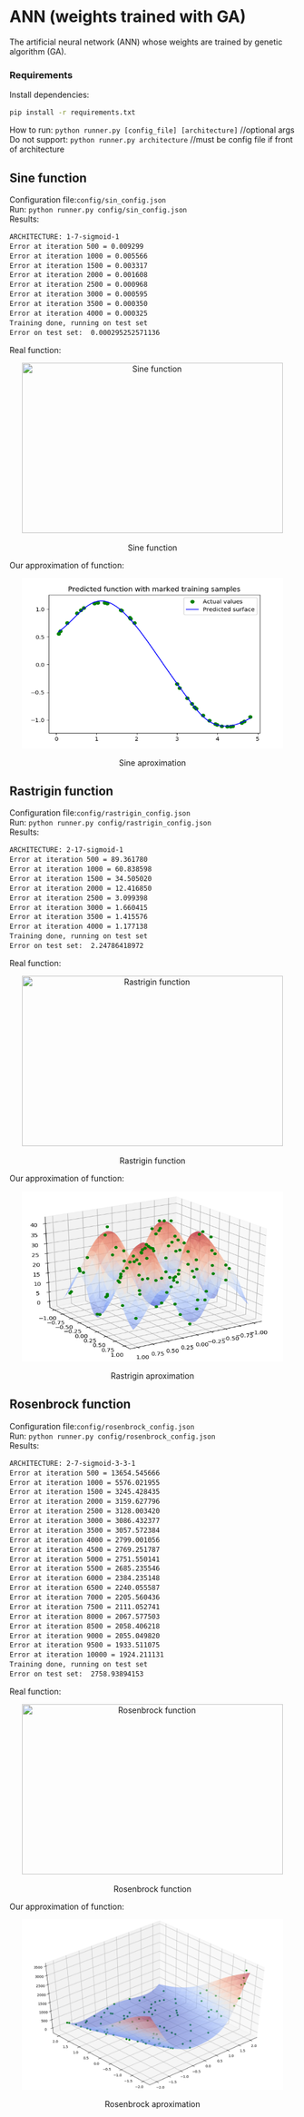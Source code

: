 # ANN (weights trained with GA)
The artificial neural network (ANN) whose weights are trained by genetic algorithm (GA).

### Requirements
Install dependencies: 
```bash
pip install -r requirements.txt
```

How to run: `python runner.py [config_file] [architecture]`  //optional args   
Do not support: `python runner.py architecture` //must be config file if front of architecture


## Sine function
Configuration file:`config/sin_config.json`  
Run: `python runner.py config/sin_config.json`  
Results:
```bash
ARCHITECTURE: 1-7-sigmoid-1
Error at iteration 500 = 0.009299
Error at iteration 1000 = 0.005566
Error at iteration 1500 = 0.003317
Error at iteration 2000 = 0.001608
Error at iteration 2500 = 0.000968
Error at iteration 3000 = 0.000595
Error at iteration 3500 = 0.000350
Error at iteration 4000 = 0.000325
Training done, running on test set
Error on test set:  0.000295252571136
```
Real function:  
<p align="center">
  <img width="460" height="300" src="https://upload.wikimedia.org/wikipedia/commons/thumb/d/d2/Sine_one_period.svg/330px-Sine_one_period.svg.png" title="Sine function">
</p>    
<p align="center">Sine function<p align="center">

Our approximation of function:   
<p align="center">
  <img width="460" height="300" src="readme_materials/sine_aprox.png" title="Sine aproximation">
</p>   
<p align="center">Sine aproximation<p align="center">


## Rastrigin function
Configuration file:`config/rastrigin_config.json`   
Run: `python runner.py config/rastrigin_config.json`  
Results:
```bash
ARCHITECTURE: 2-17-sigmoid-1
Error at iteration 500 = 89.361780
Error at iteration 1000 = 60.838598
Error at iteration 1500 = 34.505020
Error at iteration 2000 = 12.416850
Error at iteration 2500 = 3.099398
Error at iteration 3000 = 1.660415
Error at iteration 3500 = 1.415576
Error at iteration 4000 = 1.177138
Training done, running on test set
Error on test set:  2.24786418972
```
Real function:  
<p align="center">
  <img width="460" height="300" src="https://upload.wikimedia.org/wikipedia/commons/8/8b/Rastrigin_function.png" title="Rastrigin function">
</p>    
<p align="center">Rastrigin function<p align="center">

Our approximation of function:  
<p align="center">
  <img width="460" height="300" src="readme_materials/rastrigin_aprox.png" title="Rastrigin aproximation">
</p>   
<p align="center">Rastrigin aproximation<p align="center">


## Rosenbrock function
Configuration file:`config/rosenbrock_config.json`   
Run: `python runner.py config/rosenbrock_config.json`  
Results:
```bash
ARCHITECTURE: 2-7-sigmoid-3-3-1
Error at iteration 500 = 13654.545666
Error at iteration 1000 = 5576.021955
Error at iteration 1500 = 3245.428435
Error at iteration 2000 = 3159.627796
Error at iteration 2500 = 3128.003420
Error at iteration 3000 = 3086.432377
Error at iteration 3500 = 3057.572384
Error at iteration 4000 = 2799.001056
Error at iteration 4500 = 2769.251787
Error at iteration 5000 = 2751.550141
Error at iteration 5500 = 2685.235546
Error at iteration 6000 = 2384.235148
Error at iteration 6500 = 2240.055587
Error at iteration 7000 = 2205.560436
Error at iteration 7500 = 2111.052741
Error at iteration 8000 = 2067.577503
Error at iteration 8500 = 2058.406218
Error at iteration 9000 = 2055.049820
Error at iteration 9500 = 1933.511075
Error at iteration 10000 = 1924.211131
Training done, running on test set
Error on test set:  2758.93894153

```
Real function:
<p align="center">
  <img width="460" height="300" src="https://upload.wikimedia.org/wikipedia/commons/thumb/3/32/Rosenbrock_function.svg/450px-Rosenbrock_function.svg.png" title="Rosenbrock function">
</p>    
<p align="center">Rosenbrock function<p align="center">

Our approximation of function:  
<p align="center">
  <img width="460" height="300" src="readme_materials/rosenbrock_aprox.png" title="Rosenbrock aproximation">
</p>   
<p align="center">Rosenbrock aproximation<p align="center">
